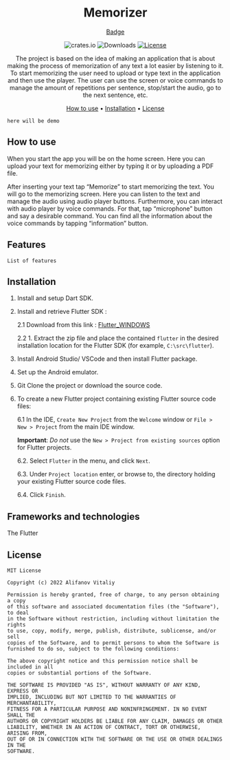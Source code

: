 <div align="center">

# Memorizer

[Badge](https://badgen.net/badge/hello/world/red?icon=twitter)

![crates.io][crates.io-badge]
![Downloads][downloads-badge]
[![License][license-badge]][license]

The project is based on the idea of making an application that is about making the process of 
memorization of any text a lot easier by listening to it. To start memorizing the user need to 
upload or type text in the application and then use the player. The user can use the screen or 
voice commands to manage the amount of repetitions per sentence, stop/start the audio, go to the 
next sentence, etc.

[How to use](#how-to-use) •
[Installation](#installation) •
[License](#license)

</div>

`here will be demo`

## **How to use**

When you start the app you will be on the home screen. Here you can upload your text for memorizing 
either by typing it or by uploading a PDF file.

After inserting your text tap “Memorize” to start memorizing the text. You will go to the 
memorizing screen. Here you can listen to the text and manage the audio using audio player buttons. 
Furthermore, you can interact with audio player by voice commands. For that, tap “microphone” 
button and say a desirable command. You can find all the information about the voice commands 
by tapping “information” button.

## **Features**

`List of features`

## **Installation**

1. Install and setup Dart SDK.
2. Install and retrieve Flutter SDK :

   2.1 Download from this link : [Flutter_WINDOWS](https://storage.googleapis.com/flutter_infra_release/releases/stable/windows/flutter_windows_3.0.3-stable.zip)

   2.2 1. Extract the zip file and place the contained `flutter` in the desired installation 
location for the Flutter SDK (for example, `C:\src\flutter`).

3. Install Android Studio/ VSCode and then install Flutter package.
4. Set up the Android emulator.
5. Git Clone the project or download the source code.
6. To create a new Flutter project containing existing Flutter source code files:

   6.1 In the IDE, `Create New Project` from the `Welcome` window or `File > New > Project` 
from the main IDE window.

   **Important**: *Do not* use the `New > Project from existing sources` option for Flutter projects.

   6.2. Select `Flutter` in the menu, and click `Next`.

   6.3. Under `Project location` enter, or browse to, the directory holding your existing 
Flutter source code files.

   6.4. Click `Finish`.

## **Frameworks and technologies**

The Flutter

## **License**
```
MIT License

Copyright (c) 2022 Alifanov Vitaliy

Permission is hereby granted, free of charge, to any person obtaining a copy
of this software and associated documentation files (the "Software"), to deal
in the Software without restriction, including without limitation the rights
to use, copy, modify, merge, publish, distribute, sublicense, and/or sell
copies of the Software, and to permit persons to whom the Software is
furnished to do so, subject to the following conditions:

The above copyright notice and this permission notice shall be included in all
copies or substantial portions of the Software.

THE SOFTWARE IS PROVIDED "AS IS", WITHOUT WARRANTY OF ANY KIND, EXPRESS OR
IMPLIED, INCLUDING BUT NOT LIMITED TO THE WARRANTIES OF MERCHANTABILITY,
FITNESS FOR A PARTICULAR PURPOSE AND NONINFRINGEMENT. IN NO EVENT SHALL THE
AUTHORS OR COPYRIGHT HOLDERS BE LIABLE FOR ANY CLAIM, DAMAGES OR OTHER
LIABILITY, WHETHER IN AN ACTION OF CONTRACT, TORT OR OTHERWISE, ARISING FROM,
OUT OF OR IN CONNECTION WITH THE SOFTWARE OR THE USE OR OTHER DEALINGS IN THE
SOFTWARE.
```

[crates.io-badge]: https://img.shields.io/crates/v/zoxide?style=flat-square
[downloads-badge]: https://img.shields.io/endpoint?color=bright-green&label=downloads&style=flat-square&cacheSeconds=3600&url=https%3A%2F%2Fzoxide-dl-rlvir7rbe5ac.runkit.sh%2F
[crates.io]: https://crates.io/crates/zoxide

[license-badge]: https://img.shields.io/github/license/ajeetdsouza/zoxide?color=lightgray&style=flat-square
[license]: https://github.com/ajeetdsouza/zoxide/blob/main/LICENSE
